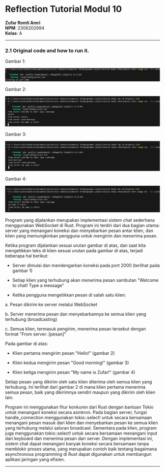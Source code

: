 # Reflection Tutorial Modul 10

**Zufar Romli Amri**  
**NPM**: 2306202694  
**Kelas**: A

---

### 2.1 Original code and how to run it.

Gambar 1:

![/original-code-and-how-to-run-it](./images/server-broadcast-chat.jpg)

Gambar 2:

![/original-code-and-how-to-run-it](./images/client-1-broadcast-chat.jpg)

Gambar 3:

![/original-code-and-how-to-run-it](./images/client-2-broadcast-chat.jpg)

Gambar 4:

![/original-code-and-how-to-run-it](./images/client-3-broadcast-chat.jpg)

Program yang dijalankan merupakan implementasi sistem chat sederhana menggunakan WebSocket di Rust. Program ini terdiri dari dua bagian utama: server yang menangani koneksi dan menyebarkan pesan antar klien, dan klien yang memungkinkan pengguna untuk mengirim dan menerima pesan.

Ketika program dijalankan sesuai urutan gambar di atas, dan saat kita mengetikkan teks di klien sesuai urutan pada gambar di atas, terjadi beberapa hal berikut:

- Server dimulai dan mendengarkan koneksi pada port 2000 (terlihat pada gambar 1)

- Setiap klien yang terhubung akan menerima pesan sambutan "Welcome to chat! Type a message"

- Ketika pengguna mengetikkan pesan di salah satu klien:

a. Pesan dikirim ke server melalui WebSocket

b. Server menerima pesan dan menyebarkannya ke semua klien yang terhubung (broadcasting)

c. Semua klien, termasuk pengirim, menerima pesan tersebut dengan format "From server: [pesan]"

Pada gambar di atas:

- Klien pertama mengirim pesan "Hello!" (gambar 2)

- Klien kedua mengirim pesan "Good morning!" (gambar 3)

- Klien ketiga mengirim pesan "My name is Zufar!" (gambar 4)

Setiap pesan yang dikirim oleh satu klien diterima oleh semua klien yang terhubung. Ini terlihat dari gambar 2 di mana klien pertama menerima semua pesan, baik yang dikirimnya sendiri maupun yang dikirim oleh klien lain.

Program ini menggunakan fitur konkuren dari Rust dengan bantuan Tokio untuk menangani koneksi secara asinkron. Pada bagian server, fungsi handle_connection menggunakan tokio::select! untuk secara bersamaan menangani pesan masuk dari klien dan menyebarkan pesan ke semua klien yang terhubung melalui saluran broadcast. Sementara pada klien, program juga menggunakan tokio::select! untuk secara bersamaan menangani input dari keyboard dan menerima pesan dari server.
Dengan implementasi ini, sistem chat dapat menangani banyak koneksi secara bersamaan tanpa memblokir proses utama, yang merupakan contoh baik tentang bagaimana asynchronous programming di Rust dapat digunakan untuk membangun aplikasi jaringan yang efisien.

---